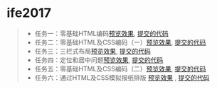 # ife2017
>- 任务一：零基础HTML编码[预览效果][1], [提交的代码][2]
>- 任务二：零基础HTML及CSS编码（一）[预览效果][3], [提交的代码][4]
>- 任务三：三栏式布局[预览效果][5], [提交的代码][6]
>- 任务四：定位和居中问题[预览效果][7], [提交的代码][8]
>- 任务五：零基础HTML及CSS编码（二）[预览效果][9], [提交的代码][10]
>- 任务六：通过HTML及CSS模拟报纸排版 [预览效果][11] , [提交的代码][12]

  [1]: https://xiansanren.github.io/ife2017/task01/
  [2]: https://github.com/xiansanren/ife2017/blob/master/task01/index.html
  [3]: https://xiansanren.github.io/ife2017/task02/
  [4]: https://github.com/xiansanren/ife2017/tree/master/task02
  [5]: https://xiansanren.github.io/ife2017/task03/
  [6]: https://github.com/xiansanren/ife2017/blob/master/task03/index.html
  [7]: https://xiansanren.github.io/ife2017/task04/
  [8]: https://github.com/xiansanren/ife2017/blob/master/task04/index.html
  [9]: https://xiansanren.github.io/ife2017/task05/
  [10]: https://github.com/xiansanren/ife2017/blob/master/task05/index.html
 [11]: https://xiansanren.github.io/ife2017/task06/
  [12]: https://github.com/xiansanren/ife2017/tree/master/task06
